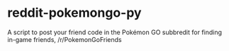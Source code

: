 # reddit-pokemongo-py
A script to post your friend code in the Pokémon GO subbredit for finding in-game friends, /r/PokemonGoFriends
